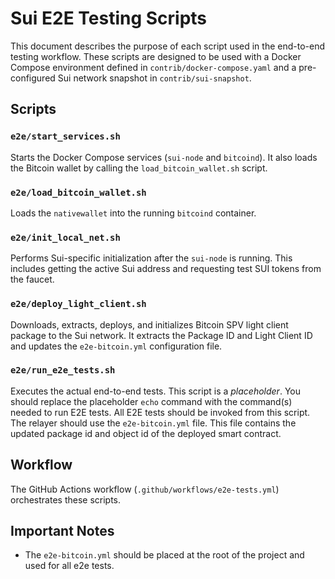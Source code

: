 # Sui E2E Testing Scripts

This document describes the purpose of each script used in the end-to-end testing workflow.  These scripts are designed to be used with a Docker Compose environment defined in `contrib/docker-compose.yaml` and a pre-configured Sui network snapshot in `contrib/sui-snapshot`.

## Scripts

### `e2e/start_services.sh`

Starts the Docker Compose services (`sui-node` and `bitcoind`). It also loads the Bitcoin wallet by calling the `load_bitcoin_wallet.sh` script.

### `e2e/load_bitcoin_wallet.sh`

Loads the `nativewallet` into the running `bitcoind` container.

### `e2e/init_local_net.sh`

Performs Sui-specific initialization after the `sui-node` is running.  This includes getting the active Sui address and requesting test SUI tokens from the faucet.

### `e2e/deploy_light_client.sh`

Downloads, extracts, deploys, and initializes Bitcoin SPV light client package to the Sui network.  It extracts the Package ID and Light Client ID and updates the `e2e-bitcoin.yml` configuration file.

### `e2e/run_e2e_tests.sh`

Executes the actual end-to-end tests.  This script is a *placeholder*.  You should replace the placeholder `echo` command with the command(s) needed to run E2E tests. All E2E tests should be invoked from this script. The relayer should use the `e2e-bitcoin.yml` file. This file contains the updated package id and object id of the deployed smart contract.

## Workflow

The GitHub Actions workflow (`.github/workflows/e2e-tests.yml`) orchestrates these scripts.

## Important Notes

* The `e2e-bitcoin.yml` should be placed at the root of the project and used for all e2e tests.